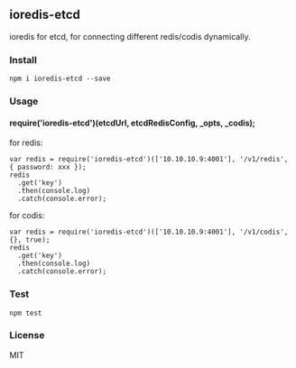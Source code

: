 ## ioredis-etcd

ioredis for etcd, for connecting different redis/codis dynamically.

### Install

```
npm i ioredis-etcd --save
```

### Usage

#### require('ioredis-etcd')(etcdUrl, etcdRedisConfig, _opts, _codis);

for redis:

```
var redis = require('ioredis-etcd')(['10.10.10.9:4001'], '/v1/redis', { password: xxx });
redis
  .get('key')
  .then(console.log)
  .catch(console.error);
```

for codis:

```
var redis = require('ioredis-etcd')(['10.10.10.9:4001'], '/v1/codis', {}, true);
redis
  .get('key')
  .then(console.log)
  .catch(console.error);
```

### Test

```
npm test
```

### License

MIT

